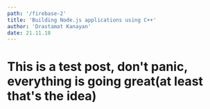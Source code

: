 ```yaml
---
path: '/firebase-2'
title: 'Building Node.js applications using C++'
author: 'Drastamat Kanayan'
date: 21.11.18
---
```


# This is a test post, don't panic, everything is going great(at least that's the idea)
